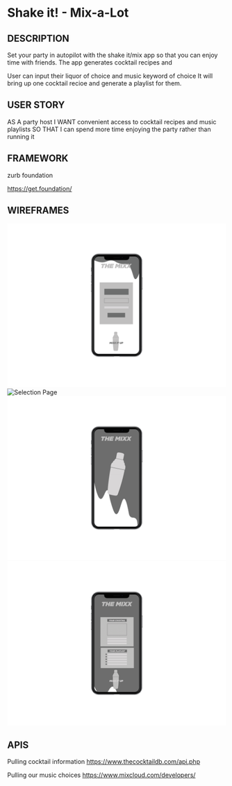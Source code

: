 # Shake it! - Mix-a-Lot

## DESCRIPTION

Set your party in autopilot with the shake it/mix app so that you can enjoy time with friends.
The app generates cocktail recipes and 

User can input their liquor of choice and music keyword of choice
It will bring up one cocktail recioe and generate a playlist for them.


## USER STORY

AS A party host
I WANT convenient access to cocktail recipes and music playlists
SO THAT I can spend more time enjoying the party rather than running it

## FRAMEWORK

zurb foundation

https://get.foundation/

## WIREFRAMES

![21 and up](./wireframes/Mixx_Mockup_4.png)
![Selection Page](./wireframes/Mixx_Mockup_1.png)
![Loading Page](./wireframes/Mixx_Mockup_2.png)
![Results Page](./wireframes/Mixx_Mockup_3.png)


## APIS

Pulling cocktail information
https://www.thecocktaildb.com/api.php

Pulling our music choices 
https://www.mixcloud.com/developers/
